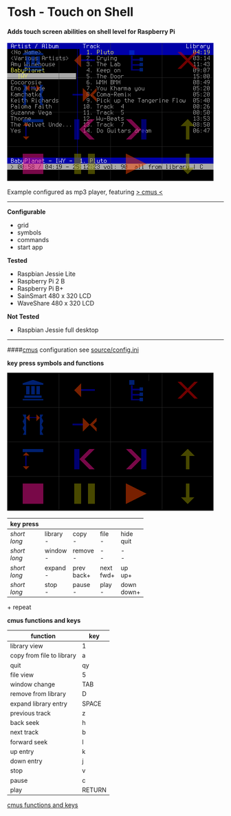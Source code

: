 # Tosh - Touch on Shell

#### **Adds touch screen abilities on shell level for Raspberry Pi**

![tosh with cmus](https://github.com/qrti/tosh/blob/master/images/screen01.png)

Example configured as mp3 player, featuring [> cmus <](https://cmus.github.io/)

----------

**Configurable**

 - grid
 - symbols
 - commands
 - start app

**Tested**

 - Raspbian Jessie Lite
 - Raspberry Pi 2 B
 - Raspberry Pi B+
 - SainSmart 480 x 320 LCD
 - WaveShare 480 x 320 LCD

**Not Tested**

- Raspbian Jessie full desktop

----------

####[cmus](https://cmus.github.io/) configuration
see [source/config.ini](https://github.com/qrti/tosh/blob/master/source/comfig.ini)

**key press symbols and functions**

![tosh with cmus](https://github.com/qrti/tosh/blob/master/images/screen02.png)

|key press      |            |             |            |             |
|---------------|------------|-------------|------------|-------------|
|*short<br>long*|library<br>-|copy<br>-    |file<br>-   |hide<br>quit |
|*short<br>long*|window<br>- |remove<br>-  |-<br>-      |-<br>-       |
|*short<br>long*|expand<br>- |prev<br>back+|next<br>fwd+|up<br>up+    |
|*short<br>long*|stop<br>-   |pause<br>-   |play<br>-   |down<br>down+|
\+ repeat

**cmus functions and keys**

|function                 |key   |
|-------------------------|------|
|library view             |1     |
|copy from file to library|a     |
|quit                     |qy    |
|file view                |5     |
|window change            |TAB   |
|remove from library      |D     |
|expand library entry     |SPACE |
|previous track           |z     |
|back seek                |h     |
|next track               |b     |
|forward seek             |l     |
|up entry                 |k     |
|down entry               |j     |
|stop                     |v     |
|pause                    |c     |
|play                     |RETURN|

[cmus functions and keys](https://github.com/cmus/cmus/blob/master/Doc/cmus.txt)














